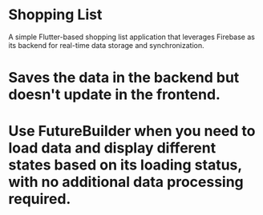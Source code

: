 # Shopping List

A simple Flutter-based shopping list application that leverages Firebase as its backend for real-time data storage and synchronization.

# Saves the data in the backend but doesn't update in the frontend.
# Use FutureBuilder when you need to load data and display different states based on its loading status, with no additional data processing required.
